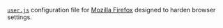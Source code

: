 [`user.js`](http://kb.mozillazine.org/User.js_file) configuration file for [Mozilla Firefox](https://www.mozilla.org/en-US/firefox/new/) designed to harden browser settings.
